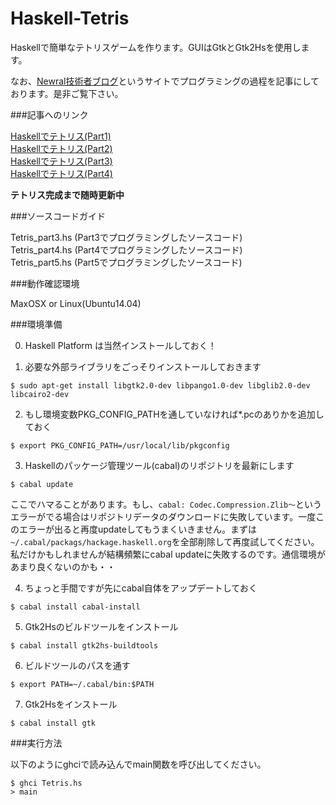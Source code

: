Haskell-Tetris
==============


Haskellで簡単なテトリスゲームを作ります。GUIはGtkとGtk2Hsを使用します。

なお、[Newral技術者ブログ](http://newral.info/publics/index/79/&anchor_link=page79_341#page79_341)というサイトでプログラミングの過程を記事にしております。是非ご覧下さい。  

###記事へのリンク

[Haskellでテトリス(Part1)](http://newral.info/publics/index/79/r_id=223/c_id=341/detail=1/&anchor_link=page79_341_223#page79_341_223)  
[Haskellでテトリス(Part2)](http://newral.info/publics/index/79/r_id=224/c_id=341/detail=1/&anchor_link=page79_341_224#page79_341_224)  
[Haskellでテトリス(Part3)](http://newral.info/publics/index/79/r_id=236/c_id=341/detail=1/&anchor_link=page79_341_236#page79_341_236)  
[Haskellでテトリス(Part4)](http://newral.info/publics/index/79/r_id=237/c_id=341/detail=1/&anchor_link=page79_341_237#page79_341_237)  

**テトリス完成まで随時更新中**

###ソースコードガイド

Tetris_part3.hs (Part3でプログラミングしたソースコード)  
Tetris_part4.hs (Part4でプログラミングしたソースコード)  
Tetris_part5.hs (Part5でプログラミングしたソースコード)  

###動作確認環境

MaxOSX or Linux(Ubuntu14.04)

###環境準備

0) Haskell Platform は当然インストールしておく！

1) 必要な外部ライブラリをごっそりインストールしておきます

```
$ sudo apt-get install libgtk2.0-dev libpango1.0-dev libglib2.0-dev libcairo2-dev
```

2) もし環境変数PKG_CONFIG_PATHを通していなければ*.pcのありかを追加しておく

```
$ export PKG_CONFIG_PATH=/usr/local/lib/pkgconfig
```

3) Haskellのパッケージ管理ツール(cabal)のリポジトリを最新にします

```
$ cabal update
```

ここでハマることがあります。もし、`cabal: Codec.Compression.Zlib〜`というエラーがでる場合はリポジトリデータのダウンロードに失敗しています。一度このエラーが出ると再度updateしてもうまくいきません。まずは`~/.cabal/packags/hackage.haskell.org`を全部削除して再度試してください。私だけかもしれませんが結構頻繁にcabal updateに失敗するのです。通信環境があまり良くないのかも・・


4) ちょっと手間ですが先にcabal自体をアップデートしておく

```
$ cabal install cabal-install
```

5) Gtk2Hsのビルドツールをインストール

```
$ cabal install gtk2hs-buildtools
```

6) ビルドツールのパスを通す

```
$ export PATH=~/.cabal/bin:$PATH
```

7) Gtk2Hsをインストール

```
$ cabal install gtk
```

###実行方法

以下のようにghciで読み込んでmain関数を呼び出してください。

```
$ ghci Tetris.hs
> main
```
